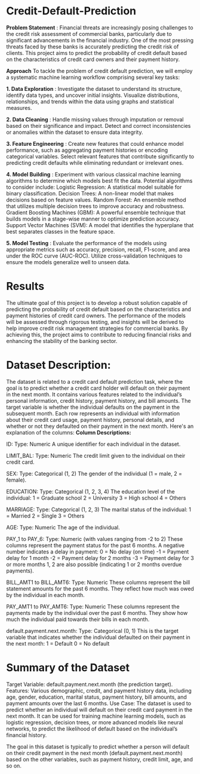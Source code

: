 # Credit-Default-Prediction

**Problem Statement** : 
Financial threats are increasingly posing challenges to the credit risk assessment of commercial banks, particularly due to significant advancements in the financial industry. One of the most pressing threats faced by these banks is accurately predicting the credit risk of clients. This project aims to predict the probability of credit default based on the characteristics of credit card owners and their payment history.

**Approach**
To tackle the problem of credit default prediction, we will employ a systematic machine learning workflow comprising several key tasks:

**1. Data Exploration** : 
Investigate the dataset to understand its structure, identify data types, and uncover initial insights.
Visualize distributions, relationships, and trends within the data using graphs and statistical measures.

**2. Data Cleaning** :
Handle missing values through imputation or removal based on their significance and impact.
Detect and correct inconsistencies or anomalies within the dataset to ensure data integrity.

**3. Feature Engineering** :
Create new features that could enhance model performance, such as aggregating payment histories or encoding categorical variables.
Select relevant features that contribute significantly to predicting credit defaults while eliminating redundant or irrelevant ones.

**4. Model Building** :
Experiment with various classical machine learning algorithms to determine which models best fit the data. Potential algorithms to consider include:
Logistic Regression: A statistical model suitable for binary classification.
Decision Trees: A non-linear model that makes decisions based on feature values.
Random Forest: An ensemble method that utilizes multiple decision trees to improve accuracy and robustness.
Gradient Boosting Machines (GBM): A powerful ensemble technique that builds models in a stage-wise manner to optimize prediction accuracy.
Support Vector Machines (SVM): A model that identifies the hyperplane that best separates classes in the feature space.

**5. Model Testing** :
Evaluate the performance of the models using appropriate metrics such as accuracy, precision, recall, F1-score, and area under the ROC curve (AUC-ROC).
Utilize cross-validation techniques to ensure the models generalize well to unseen data.

# Results
The ultimate goal of this project is to develop a robust solution capable of predicting the probability of credit default based on the characteristics and payment histories of credit card owners. The performance of the models will be assessed through rigorous testing, and insights will be derived to help improve credit risk management strategies for commercial banks. By achieving this, the project aims to contribute to reducing financial risks and enhancing the stability of the banking sector.

# Dataset Description: 
The dataset is related to a credit card default prediction task, where the goal is to predict whether a credit card holder will default on their payment in the next month. It contains various features related to the individual’s personal information, credit history, payment history, and bill amounts. The target variable is whether the individual defaults on the payment in the subsequent month.
Each row represents an individual with information about their credit card usage, payment history, personal details, and whether or not they defaulted on their payment in the next month. Here's an explanation of the columns:
**Column Descriptions:**

ID:
Type: Numeric
A unique identifier for each individual in the dataset.

LIMIT_BAL:
Type: Numeric
The credit limit given to the individual on their credit card.

SEX:
Type: Categorical (1, 2)
The gender of the individual (1 = male, 2 = female).

EDUCATION:
Type: Categorical (1, 2, 3, 4)
The education level of the individual:
1 = Graduate school
2 = University
3 = High school
4 = Others

MARRIAGE:
Type: Categorical (1, 2, 3)
The marital status of the individual:
1 = Married
2 = Single
3 = Others

AGE:
Type: Numeric
The age of the individual.

PAY_1 to PAY_6:
Type: Numeric (with values ranging from -2 to 2)
These columns represent the payment status for the past 6 months. A negative number indicates a delay in payment:
0 = No delay (on time)
-1 = Payment delay for 1 month
-2 = Payment delay for 2 months
-3 = Payment delay for 3 or more months
1, 2 are also possible (indicating 1 or 2 months overdue payments).

BILL_AMT1 to BILL_AMT6:
Type: Numeric
These columns represent the bill statement amounts for the past 6 months. They reflect how much was owed by the individual in each month.

PAY_AMT1 to PAY_AMT6:
Type: Numeric
These columns represent the payments made by the individual over the past 6 months. They show how much the individual paid towards their bills in each month.

default.payment.next.month:
Type: Categorical (0, 1)
This is the target variable that indicates whether the individual defaulted on their payment in the next month:
1 = Default
0 = No default

# Summary of the Dataset
Target Variable: default.payment.next.month (the prediction target).
Features: Various demographic, credit, and payment history data, including age, gender, education, marital status, payment history, bill amounts, and payment amounts over the last 6 months.
Use Case: The dataset is used to predict whether an individual will default on their credit card payment in the next month. It can be used for training machine learning models, such as logistic regression, decision trees, or more advanced models like neural networks, to predict the likelihood of default based on the individual’s financial history.

The goal in this dataset is typically to predict whether a person will default on their credit payment in the next month (default.payment.next.month) based on the other variables, such as payment history, credit limit, age, and so on.


